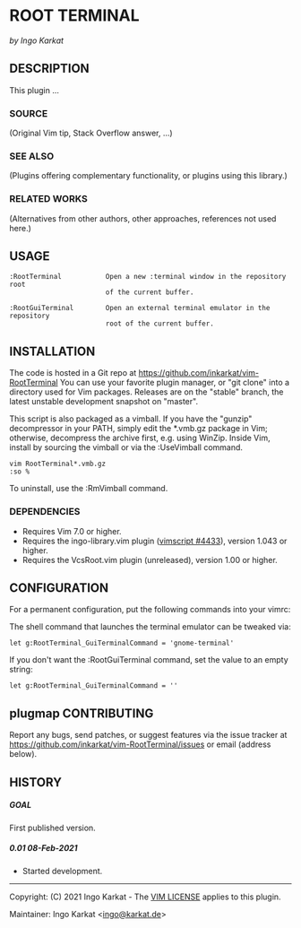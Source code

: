 ROOT TERMINAL
===============================================================================
_by Ingo Karkat_

DESCRIPTION
------------------------------------------------------------------------------

This plugin ...

### SOURCE
(Original Vim tip, Stack Overflow answer, ...)

### SEE ALSO
(Plugins offering complementary functionality, or plugins using this library.)

### RELATED WORKS
(Alternatives from other authors, other approaches, references not used here.)

USAGE
------------------------------------------------------------------------------

    :RootTerminal           Open a new :terminal window in the repository root
                            of the current buffer.

    :RootGuiTerminal        Open an external terminal emulator in the repository
                            root of the current buffer.

INSTALLATION
------------------------------------------------------------------------------

The code is hosted in a Git repo at
    https://github.com/inkarkat/vim-RootTerminal
You can use your favorite plugin manager, or "git clone" into a directory used
for Vim packages. Releases are on the "stable" branch, the latest unstable
development snapshot on "master".

This script is also packaged as a vimball. If you have the "gunzip"
decompressor in your PATH, simply edit the \*.vmb.gz package in Vim; otherwise,
decompress the archive first, e.g. using WinZip. Inside Vim, install by
sourcing the vimball or via the :UseVimball command.

    vim RootTerminal*.vmb.gz
    :so %

To uninstall, use the :RmVimball command.

### DEPENDENCIES

- Requires Vim 7.0 or higher.
- Requires the ingo-library.vim plugin ([vimscript #4433](http://www.vim.org/scripts/script.php?script_id=4433)), version 1.043 or
  higher.
- Requires the VcsRoot.vim plugin (unreleased), version 1.00 or
  higher.

CONFIGURATION
------------------------------------------------------------------------------

For a permanent configuration, put the following commands into your vimrc:

The shell command that launches the terminal emulator can be tweaked via:

    let g:RootTerminal_GuiTerminalCommand = 'gnome-terminal'

If you don't want the :RootGuiTerminal command, set the value to an empty
string:

    let g:RootTerminal_GuiTerminalCommand = ''

plugmap
CONTRIBUTING
------------------------------------------------------------------------------

Report any bugs, send patches, or suggest features via the issue tracker at
https://github.com/inkarkat/vim-RootTerminal/issues or email (address below).

HISTORY
------------------------------------------------------------------------------

##### GOAL
First published version.

##### 0.01    08-Feb-2021
- Started development.

------------------------------------------------------------------------------
Copyright: (C) 2021 Ingo Karkat -
The [VIM LICENSE](http://vimdoc.sourceforge.net/htmldoc/uganda.html#license) applies to this plugin.

Maintainer:     Ingo Karkat &lt;ingo@karkat.de&gt;
